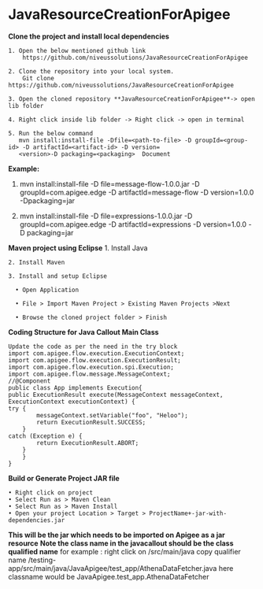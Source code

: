 # JavaResourceCreationForApigee

****Clone the project and install local dependencies****

    1. Open the below mentioned github link 
        https://github.com/niveussolutions/JavaResourceCreationForApigee
        
    2. Clone the repository into your local system.
        Git clone https://github.com/niveussolutions/JavaResourceCreationForApigee
        
    3. Open the cloned repository **JavaResourceCreationForApigee**-> open lib folder
    
    4. Right click inside lib folder -> Right click -> open in terminal
    
    5. Run the below command
       mvn install:install-file -Dfile=<path-to-file> -D groupId=<group-id> -D artifactId=<artifact-id> -D version= 
       <version>-D packaging=<packaging>  Document

****Example:****
  1. mvn install:install-file -D file=message-flow-1.0.0.jar -D groupId=com.apigee.edge -D artifactId=message-flow -D 
       version=1.0.0 -Dpackaging=jar
     
  3. mvn install:install-file -D file=expressions-1.0.0.jar -D groupId=com.apigee.edge -D artifactId=expressions -D 
       version=1.0.0 -D packaging=jar
     
  
****Maven project using Eclipse****
    1. Install Java
    
    2. Install Maven
    
    3. Install and setup Eclipse 
    
      • Open Application
      
      • File > Import Maven Project > Existing Maven Projects >Next
      
      • Browse the cloned project folder > Finish
      
      
****Coding Structure for Java Callout Main Class****

    Update the code as per the need in the try block
    import com.apigee.flow.execution.ExecutionContext;
    import com.apigee.flow.execution.ExecutionResult;
    import com.apigee.flow.execution.spi.Execution;
    import com.apigee.flow.message.MessageContext;
    //@Component
    public class App implements Execution{
    public ExecutionResult execute(MessageContext messageContext, ExecutionContext executionContext) {
    try {
            messageContext.setVariable("foo", "Heloo");
            return ExecutionResult.SUCCESS;
        } 
    catch (Exception e) {
            return ExecutionResult.ABORT;
        }
        }
    }

****Build or Generate Project JAR file****

    • Right click on project
    • Select Run as > Maven Clean
    • Select Run as > Maven Install
    • Open your project Location > Target > ProjectName+-jar-with-dependencies.jar  
    
****This will be the jar which needs to be imported on Apigee as a jar resource****
****Note the class name in the javacallout should be the class qualified name**** 
for example : right click on /src/main/java copy qualifier name /testing-app/src/main/java/JavaApigee/test_app/AthenaDataFetcher.java here classname would be <ClassName>JavaApigee.test_app.AthenaDataFetcher</ClassName> 

